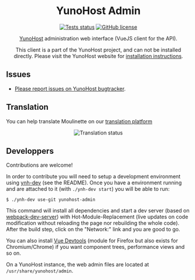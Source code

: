 <h1 align="center">YunoHost Admin</h1>

<div align="center">
 
[![Tests status](https://github.com/YunoHost/yunohost-admin/actions/workflows/eslint.yml/badge.svg)](https://github.com/YunoHost/yunohost-admin/actions/workflows/eslint.yml)
[![GitHub license](https://img.shields.io/github/license/YunoHost/yunohost-admin)](https://github.com/YunoHost/yunohost-admin/blob/dev/LICENSE)

[YunoHost](https://yunohost.org) administration web interface (VueJS client for the API).

This client is a part of the YunoHost project, and can not be installed directly. Please visit the YunoHost website for [installation instructions](https://yunohost.org/install).
  
</div>

Issues
------

- [Please report issues on YunoHost bugtracker](https://github.com/YunoHost/issues).

Translation
-----------

You can help translate Moulinette on our [translation platform](https://translate.yunohost.org/engage/yunohost/?utm_source=widget)

<div align="center"><img src="https://translate.yunohost.org/widgets/yunohost/-/admin/horizontal-auto.svg" alt="Translation status" /></div>

Developpers
-------------

Contributions are welcome!

In order to contribute you will need to setup a development environment using [ynh-dev](https://github.com/YunoHost/ynh-dev) (see the README).
Once you have a environment running and are attached to it (with `./ynh-dev start`) you will be able to run:

```
$ ./ynh-dev use-git yunohost-admin
```

This command will install all dependencies and start a dev server (based on [webpack-dev-server](https://github.com/webpack/webpack-dev-server)) with Hot-Module-Replacement (live updates on code modification without reloading the page nor rebuilding the whole code). After the build step, click on the "Network:" link and you are good to go.

You can also install [Vue Devtools](https://addons.mozilla.org/fr/firefox/addon/vue-js-devtools/) (module for Firefox but also exists for Chromium/Chrome) if you want component trees, performance views and so on.

On a YunoHost instance, the web admin files are located at `/usr/share/yunohost/admin`.
